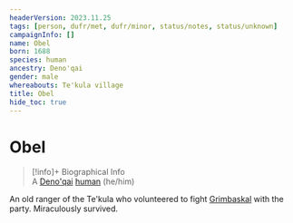 ```yaml
---
headerVersion: 2023.11.25
tags: [person, dufr/met, dufr/minor, status/notes, status/unknown]
campaignInfo: []
name: Obel
born: 1688
species: human
ancestry: Deno'qai
gender: male
whereabouts: Te'kula village
title: Obel
hide_toc: true
---
```

# Obel
>[!info]+ Biographical Info  
> A [Deno'qai](<../../groups/deno-qai/deno-qai.md>) [human](<../../species/humans/humans.md>) (he/him)  
>   
>> 

An old ranger of the Te'kula who volunteered to fight [Grimbaskal](<../other-nonhumans/mezzar.md>) with the party. Miraculously survived. 
